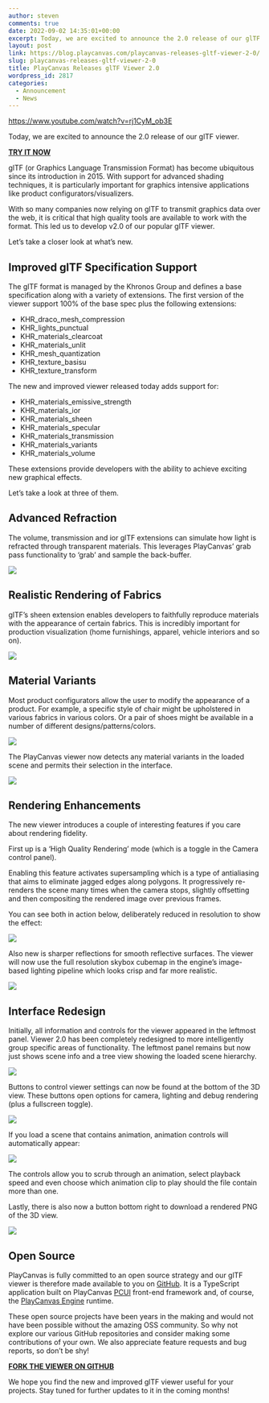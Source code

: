 ```yaml
---
author: steven
comments: true
date: 2022-09-02 14:35:01+00:00
excerpt: Today, we are excited to announce the 2.0 release of our glTF model viewer.
layout: post
link: https://blog.playcanvas.com/playcanvas-releases-gltf-viewer-2-0/
slug: playcanvas-releases-gltf-viewer-2-0
title: PlayCanvas Releases glTF Viewer 2.0
wordpress_id: 2817
categories:
  - Announcement
  - News
---
```


https://www.youtube.com/watch?v=rj1CyM_ob3E

Today, we are excited to announce the 2.0 release of our glTF viewer.

[**TRY IT NOW**](https://playcanvas.com/viewer?load=https://s3.eu-west-1.amazonaws.com/static.playcanvas.com/models/IridescentDishWithOlives.glb)

glTF (or Graphics Language Transmission Format) has become ubiquitous since its introduction in 2015. With support for advanced shading techniques, it is particularly important for graphics intensive applications like product configurators/visualizers.

With so many companies now relying on glTF to transmit graphics data over the web, it is critical that high quality tools are available to work with the format. This led us to develop v2.0 of our popular glTF viewer.

Let’s take a closer look at what’s new.

## Improved glTF Specification Support

The glTF format is managed by the Khronos Group and defines a base specification along with a variety of extensions. The first version of the viewer support 100% of the base spec plus the following extensions:

- KHR_draco_mesh_compression
- KHR_lights_punctual
- KHR_materials_clearcoat
- KHR_materials_unlit
- KHR_mesh_quantization
- KHR_texture_basisu
- KHR_texture_transform

The new and improved viewer released today adds support for:

- KHR_materials_emissive_strength
- KHR_materials_ior
- KHR_materials_sheen
- KHR_materials_specular
- KHR_materials_transmission
- KHR_materials_variants
- KHR_materials_volume

These extensions provide developers with the ability to achieve exciting new graphical effects.

Let’s take a look at three of them.

## Advanced Refraction

The volume, transmission and ior glTF extensions can simulate how light is refracted through transparent materials. This leverages PlayCanvas’ grab pass functionality to ‘grab’ and sample the back-buffer.

[![](/assets/media/Kapture-2022-09-02-at-10.22.35.gif)](/assets/media/Kapture-2022-09-02-at-10.22.35.gif)

## Realistic Rendering of Fabrics

glTF’s sheen extension enables developers to faithfully reproduce materials with the appearance of certain fabrics. This is incredibly important for production visualization (home furnishings, apparel, vehicle interiors and so on).

[![](/assets/media/cushion.jpg)](/assets/media/cushion.jpg)

## Material Variants

Most product configurators allow the user to modify the appearance of a product. For example, a specific style of chair might be upholstered in various fabrics in various colors. Or a pair of shoes might be available in a number of different designs/patterns/colors.

[![](/assets/media/sneakers-1024x423.jpg)](/assets/media/sneakers.jpg)

The PlayCanvas viewer now detects any material variants in the loaded scene and permits their selection in the interface.

[![](/assets/media/Kapture-2022-09-02-at-10.36.54.gif)](/assets/media/Kapture-2022-09-02-at-10.36.54.gif)

## Rendering Enhancements

The new viewer introduces a couple of interesting features if you care about rendering fidelity.

First up is a ‘High Quality Rendering’ mode (which is a toggle in the Camera control panel).

Enabling this feature activates supersampling which is a type of antialiasing that aims to eliminate jagged edges along polygons. It progressively re-renders the scene many times when the camera stops, slightly offsetting and then compositing the rendered image over previous frames.

You can see both in action below, deliberately reduced in resolution to show the effect:

[![](/assets/media/Kapture-2022-09-02-at-10.31.58.gif)](/assets/media/Kapture-2022-09-02-at-10.31.58.gif)

Also new is sharper reflections for smooth reflective surfaces. The viewer will now use the full resolution skybox cubemap in the engine’s image-based lighting pipeline which looks crisp and far more realistic.

[![](/assets/media/FZZp8qwWAAAQqyR-1024x608.jpeg)](/assets/media/FZZp8qwWAAAQqyR.jpeg)

## Interface Redesign

Initially, all information and controls for the viewer appeared in the leftmost panel. Viewer 2.0 has been completely redesigned to more intelligently group specific areas of functionality. The leftmost panel remains but now just shows scene info and a tree view showing the loaded scene hierarchy.

[![](/assets/media/Screenshot-2022-09-02-at-10.51.14.png)](/assets/media/Screenshot-2022-09-02-at-10.51.14.png)

Buttons to control viewer settings can now be found at the bottom of the 3D view. These buttons open options for camera, lighting and debug rendering (plus a fullscreen toggle).

[![](/assets/media/Kapture-2022-09-02-at-10.53.54.gif)](/assets/media/Kapture-2022-09-02-at-10.53.54.gif)

If you load a scene that contains animation, animation controls will automatically appear:

[![](/assets/media/animation-toolbar-1024x281.png)](/assets/media/animation-toolbar.png)

The controls allow you to scrub through an animation, select playback speed and even choose which animation clip to play should the file contain more than one.

Lastly, there is also now a button bottom right to download a rendered PNG of the 3D view.

[![](/assets/media/Screenshot-2022-09-02-at-10.56.01-1.png)](/assets/media/Screenshot-2022-09-02-at-10.56.01-1.png)

## Open Source

PlayCanvas is fully committed to an open source strategy and our glTF viewer is therefore made available to you on [GitHub](https://github.com/playcanvas/model-viewer). It is a TypeScript application built on PlayCanvas [PCUI](https://github.com/playcanvas/pcui) front-end framework and, of course, the [PlayCanvas Engine](https://github.com/playcanvas/engine) runtime.

These open source projects have been years in the making and would not have been possible without the amazing OSS community. So why not explore our various GitHub repositories and consider making some contributions of your own. We also appreciate feature requests and bug reports, so don’t be shy!

[**FORK THE VIEWER ON GITHUB**](https://github.com/playcanvas/model-viewer)

We hope you find the new and improved glTF viewer useful for your projects. Stay tuned for further updates to it in the coming months!
